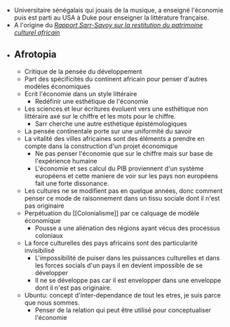 - Universitaire sénégalais qui jouais de la musique, a enseigné l'économie puis est parti au USA à Duke pour enseigner la littérature française.
- A l'origine du [*Rapport Sarr-Savoy sur la restitution du patrimoine culturel africain*](https://fr.wikipedia.org/wiki/Rapport_Sarr-Savoy_sur_la_restitution_du_patrimoine_culturel_africain)
- ## Afrotopia
	- Critique de la pensée du développement
	- Part des spécificités du continent africain pour penser d'autres modèles économiques
	- Ecrit l'économie dans un style littéraire
		- Redéfinir une esthétique de l'économie
	- Les sciences et leur écritures évoluent vers une esthétique non littéraire axé sur le chiffre et les mots pour le chiffre.
		- Sarr cherche une autre esthétique épistémologiques
	- La pensée continentale porte sur une uniformité du savoir
	- La vitalité des villes africaines sont des éléments a prendre en compte dans la construction d'un projet économique
		- Ne pas penser l'économie que sur le chiffre mais sur base de l'expérience humaine
		- L'économie et ses calcul du PIB proviennent d'un système européens et cette maniere de voir sur les pays non européens fait une forte dissonance.
	- Les cultures ne se modifient pas en quelque années, donc comment penser ce mode de raisonnement dans un tissu sociale dont il n'est pas originaire
	- Perpétuation du [[Colonialisme]] par ce calquage de modèle économique
		- Pousse a une aliénation des régions ayant vécus des processus coloniaux
	- La force culturelles des pays africains sont des particularité invisibilisé
		- L'impossibilité de puiser dans les puissances culturelles et dans les forces socials d'un pays il en devient impossible de se développer
		- Il ne se développe pas car il est envelopper dans une enveloppe dont il n'est pas originaire.
	- Ubuntu: concept d'inter-dependance de tout les etres, je suis parce que nous sommes.
		- Penser de la relation qui peut être utilisé pour conceptualiser l'économie